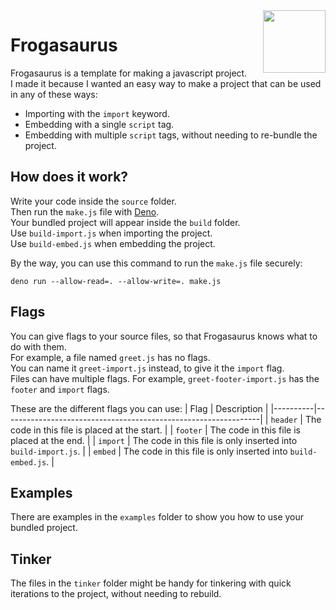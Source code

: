 <img align="right" height="100" src="http://todepond.com/IMG/Frogasaurus@0.25x.png">

# Frogasaurus
Frogasaurus is a template for making a javascript project.<br>
I made it because I wanted an easy way to make a project that can be used in any of these ways:
* Importing with the `import` keyword.
* Embedding with a single `script` tag.
* Embedding with multiple `script` tags, without needing to re-bundle the project.

## How does it work?
Write your code inside the `source` folder.<br>
Then run the `make.js` file with [Deno](https://deno.land).<br>
Your bundled project will appear inside the `build` folder.<br>
Use `build-import.js` when importing the project.<br>
Use `build-embed.js` when embedding the project.

By the way, you can use this command to run the `make.js` file securely:
```
deno run --allow-read=. --allow-write=. make.js
```

## Flags
You can give flags to your source files, so that Frogasaurus knows what to do with them.<br>
For example, a file named `greet.js` has no flags.<br>
You can name it `greet-import.js` instead, to give it the `import` flag.<br>
Files can have multiple flags. For example, `greet-footer-import.js` has the `footer` and `import` flags.

These are the different flags you can use:
| Flag     | Description                                                    | 
|----------|----------------------------------------------------------------|
| `header` | The code in this file is placed at the start.                  |
| `footer` | The code in this file is placed at the end.                    |
| `import` | The code in this file is only inserted into `build-import.js`. | 
| `embed`  | The code in this file is only inserted into `build-embed.js`.  | 

## Examples
There are examples in the `examples` folder to show you how to use your bundled project.<br>

## Tinker
The files in the `tinker` folder might be handy for tinkering with quick iterations to the project, without needing to rebuild.
